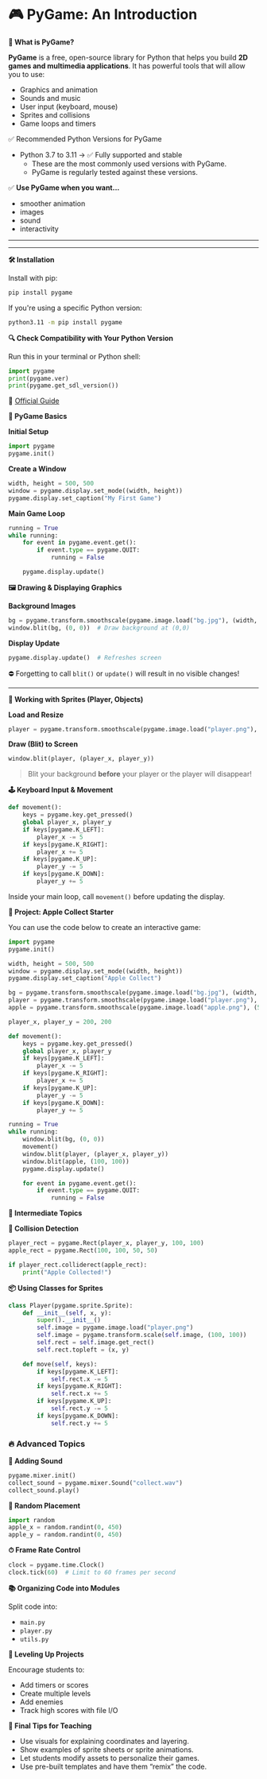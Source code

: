 # 🎮 PyGame: An Introduction

**🔹 What is PyGame?**

**PyGame** is a free, open-source library for Python that helps you build **2D games and multimedia applications**. It has powerful tools that will allow you to use:

   * Graphics and animation
   * Sounds and music
   * User input (keyboard, mouse)
   * Sprites and collisions
   * Game loops and timers


✅ Recommended Python Versions for PyGame

- Python 3.7 to 3.11 → ✅ Fully supported and stable
  - These are the most commonly used versions with PyGame.
  - PyGame is regularly tested against these versions.


✅ **Use PyGame when you want...** 

  - smoother animation
  - images
  - sound
  - interactivity

---

---


**🛠 Installation**

Install with pip:

```bash
pip install pygame
```

If you're using a specific Python version:

```bash
python3.11 -m pip install pygame
```

**🔍 Check Compatibility with Your Python Version**

Run this in your terminal or Python shell:

```python
import pygame
print(pygame.ver)
print(pygame.get_sdl_version())
```


🔗 [Official Guide](https://www.pygame.org/wiki/GettingStarted)



**🧱 PyGame Basics**

**Initial Setup**

```python
import pygame
pygame.init()
```

**Create a Window**

```python
width, height = 500, 500
window = pygame.display.set_mode((width, height))
pygame.display.set_caption("My First Game")
```

**Main Game Loop**

```python
running = True
while running:
    for event in pygame.event.get():
        if event.type == pygame.QUIT:
            running = False

    pygame.display.update()
```



**🖼 Drawing & Displaying Graphics**

**Background Images**

```python
bg = pygame.transform.smoothscale(pygame.image.load("bg.jpg"), (width, height))
window.blit(bg, (0, 0))  # Draw background at (0,0)
```

**Display Update**

```python
pygame.display.update()  # Refreshes screen
```

⛔ Forgetting to call `blit()` or `update()` will result in no visible changes!

---

**🧍 Working with Sprites (Player, Objects)**

**Load and Resize**

```python
player = pygame.transform.smoothscale(pygame.image.load("player.png"), (100, 100))
```

**Draw (Blit) to Screen**

```python
window.blit(player, (player_x, player_y))
```

> Blit your background **before** your player or the player will disappear!



**🕹 Keyboard Input & Movement**

```python
def movement():
    keys = pygame.key.get_pressed()
    global player_x, player_y
    if keys[pygame.K_LEFT]:
        player_x -= 5
    if keys[pygame.K_RIGHT]:
        player_x += 5
    if keys[pygame.K_UP]:
        player_y -= 5
    if keys[pygame.K_DOWN]:
        player_y += 5
```

Inside your main loop, call `movement()` before updating the display.



**🍎 Project: Apple Collect Starter**

You can use the code below to create an interactive game:

```python
import pygame
pygame.init()

width, height = 500, 500
window = pygame.display.set_mode((width, height))
pygame.display.set_caption("Apple Collect")

bg = pygame.transform.smoothscale(pygame.image.load("bg.jpg"), (width, height))
player = pygame.transform.smoothscale(pygame.image.load("player.png"), (100, 100))
apple = pygame.transform.smoothscale(pygame.image.load("apple.png"), (50, 50))

player_x, player_y = 200, 200

def movement():
    keys = pygame.key.get_pressed()
    global player_x, player_y
    if keys[pygame.K_LEFT]:
        player_x -= 5
    if keys[pygame.K_RIGHT]:
        player_x += 5
    if keys[pygame.K_UP]:
        player_y -= 5
    if keys[pygame.K_DOWN]:
        player_y += 5

running = True
while running:
    window.blit(bg, (0, 0))
    movement()
    window.blit(player, (player_x, player_y))
    window.blit(apple, (100, 100))
    pygame.display.update()

    for event in pygame.event.get():
        if event.type == pygame.QUIT:
            running = False
```



**🧠 Intermediate Topics**

**🎯 Collision Detection**

```python
player_rect = pygame.Rect(player_x, player_y, 100, 100)
apple_rect = pygame.Rect(100, 100, 50, 50)

if player_rect.colliderect(apple_rect):
    print("Apple Collected!")
```

**📦 Using Classes for Sprites**

```python
class Player(pygame.sprite.Sprite):
    def __init__(self, x, y):
        super().__init__()
        self.image = pygame.image.load("player.png")
        self.image = pygame.transform.scale(self.image, (100, 100))
        self.rect = self.image.get_rect()
        self.rect.topleft = (x, y)

    def move(self, keys):
        if keys[pygame.K_LEFT]:
            self.rect.x -= 5
        if keys[pygame.K_RIGHT]:
            self.rect.x += 5
        if keys[pygame.K_UP]:
            self.rect.y -= 5
        if keys[pygame.K_DOWN]:
            self.rect.y += 5
```



### 🔥 Advanced Topics

**🎵 Adding Sound**

```python
pygame.mixer.init()
collect_sound = pygame.mixer.Sound("collect.wav")
collect_sound.play()
```

**🎲 Random Placement**

```python
import random
apple_x = random.randint(0, 450)
apple_y = random.randint(0, 450)
```

**⏱ Frame Rate Control**

```python
clock = pygame.time.Clock()
clock.tick(60)  # Limit to 60 frames per second
```

**📚 Organizing Code into Modules**

Split code into:

* `main.py`
* `player.py`
* `utils.py`

**🧪 Leveling Up Projects**

Encourage students to:

* Add timers or scores
* Create multiple levels
* Add enemies
* Track high scores with file I/O



**🧰 Final Tips for Teaching**

* Use visuals for explaining coordinates and layering.
* Show examples of sprite sheets or sprite animations.
* Let students modify assets to personalize their games.
* Use pre-built templates and have them “remix” the code.

